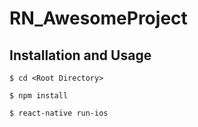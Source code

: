 # RN_AwesomeProject
## Installation and Usage

`$ cd <Root Directory>`

`$ npm install`

`$ react-native run-ios`



